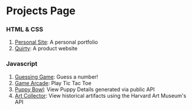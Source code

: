 <h1>Projects Page</h1>
<h3> HTML & CSS </h3>
  <ol>
    <li> <a href="https://62a6377de4f86118a9ee5ba2--bejewelled-unicorn-df042c.netlify.app/"> Personal Site</a>: A personal portfolio </li>
    <li> <a href="https://62afe4e1446d5246fad29bed--meek-quokka-673de0.netlify.app/"> Quirty</a>: A product website </li>
  </ol>
  <h3> Javascript </h3>
  <ol>
    <li> <a href="https://62d4f3497fc7737173173fae--roaring-babka-2cf2b8.netlify.app/"> Guessing Game</a>: Guess a number! </li>
    <li> <a href="https://master--fascinating-valkyrie-1bdf10.netlify.app/"> Game Arcade</a>: Play Tic Tac Toe </li>
    <li> <a href="https://62eebff3e9b20f786b3ab043--rococo-phoenix-b451d8.netlify.app/"> Puppy Bowl</a>: View Puppy Details generated via public API </li>
    <li> <a href="https://630bde214e7d96103ef3517f--endearing-gaufre-f01205.netlify.app/"> Art Collector</a>: View historical artifacts using the Harvard Art Museum's API </li>
  </ol>
